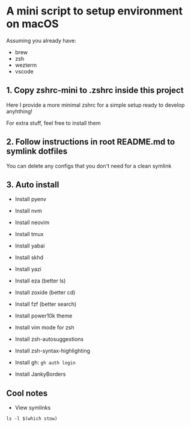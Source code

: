 # A mini script to setup environment on macOS

Assuming you already have:

- brew
- zsh
- wezterm
- vscode

## 1. Copy zshrc-mini to .zshrc inside this project

Here I provide a more minimal zshrc for a simple setup ready to develop anyhthing!

For extra stuff, feel free to install them

## 2. Follow instructions in root README.md to symlink dotfiles

You can delete any configs that you don't need for a clean symlink

## 3. Auto install

- Install pyenv
- Install nvm

- Install neovim
- Install tmux
- Install yabai
- Install skhd
- Install yazi

- Install eza (better ls)
- Install zoxide (better cd)
- Install fzf (better search)

- Install power10k theme
- Install vim mode for zsh
- Install zsh-autosuggestions
- Install zsh-syntax-highlighting

- Install gh: `gh auth login`
- Install JankyBorders

## Cool notes

- View symlinks

```
ls -l $(which stow)
```
